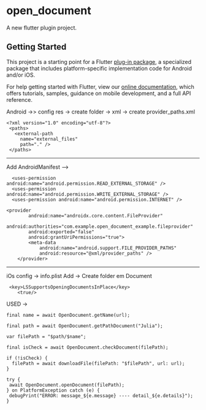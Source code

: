 # open_document

A new flutter plugin project.

## Getting Started

This project is a starting point for a Flutter
[plug-in package](https://flutter.dev/developing-packages/),
a specialized package that includes platform-specific implementation code for
Android and/or iOS.

For help getting started with Flutter, view our 
[online documentation](https://flutter.dev/docs), which offers tutorials, 
samples, guidance on mobile development, and a full API reference.


 Android ->> config
 res -> create folder -> xml ->
 create provider_paths.xml

    <?xml version="1.0" encoding="utf-8"?>
     <paths>
       <external-path
         name="external_files"
         path="." />
     </paths>
  ------------------------------------------

  Add AndroidManifest -->

      <uses-permission android:name="android.permission.READ_EXTERNAL_STORAGE" />
      <uses-permission android:name="android.permission.WRITE_EXTERNAL_STORAGE" />
      <uses-permission android:name="android.permission.INTERNET" />

    <provider
            android:name="androidx.core.content.FileProvider"
            android:authorities="com.example.open_document_example.fileprovider"
            android:exported="false"
            android:grantUriPermissions="true">
            <meta-data
                android:name="android.support.FILE_PROVIDER_PATHS"
                android:resource="@xml/provider_paths" />
        </provider>

   -------------------------------------------

   iOs config -> info.plist Add ->
   Create folder em Document
   
     <key>LSSupportsOpeningDocumentsInPlace</key>
        <true/>

   USED ->
  
    final name = await OpenDocument.getName(url);

    final path = await OpenDocument.getPathDocument("Julia");

    var filePath = "$path/$name";

    final isCheck = await OpenDocument.checkDocument(filePath);

    if (!isCheck) {
      filePath = await downloadFile(filePath: "$filePath", url: url);
    }

    try {
     await OpenDocument.openDocument(filePath);
    } on PlatformException catch (e) {
     debugPrint("ERROR: message_${e.message} ---- detail_${e.details}");
    }